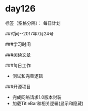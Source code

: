 # day126

标签（空格分隔）： 每日计划


##时间--2017年7月24号


###学习时间<br>


###阅读文章<br>


###每日工作<br>
* 测试和完善逻辑

###开源项目
* 完成网络请求1.0版本封装
* 加载TitleBar和相关逻辑(显示和隐藏)

